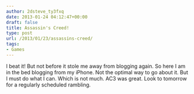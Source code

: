 ```yaml
---
author: 2dsteve_ty3fxq
date: 2013-01-24 04:12:47+00:00
draft: false
title: Assassin's Creed!
type: post
url: /2013/01/23/assassins-creed/
tags:
- Games
---
```


I beat it! But not before it stole me away from blogging again. So here I am in the bed blogging from my iPhone. Not the optimal way to go about it. But I must do what I can. Which is not much. AC3 was great. Look to tomorrow for a regularly scheduled rambling.
